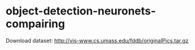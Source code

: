# object-detection-neuronets-compairing

Download dataset: http://vis-www.cs.umass.edu/fddb/originalPics.tar.gz
